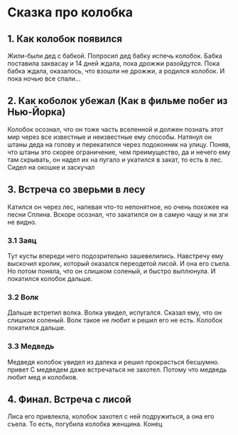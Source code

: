# Сказка про колобка

## 1. Как колобок появился
Жили-были дед с бабкой. Попросил дед бабку испечь колобок.
Бабка поставила заквасау и 14 дней ждала, пока дрожжи разойдутся. Пока бабка ждала, оказалось, что взошли не дрожжи, а родился колобок. И пока ночью все спали...

## 2. Как коболок убежал (Как в фильме побег из Нью-Йорка)
Колобок осознал, что он тоже часть вселенной и должен познать этот мир через все известные и неизвестные ему способы. Натянул он штаны деда на голову и перекатился через подоконник на улицу. Поняв, что штаны это скорее ограничение, чем преимущество, да и нечего ему там скрывать, он надел их на пугало и укатился в закат, то есть в лес.
Сидел на окошке и заскучал

## 3. Встреча со зверьми в лесу
Катился он через лес, напевая что-то непонятное, но очень похожее на песни Сплина. Вскоре осознал, что закатился он в самую чащу и ни зги не видно.

### 3.1 Заяц 
Тут кусты впереди него подозрительно зашевелились. Навстречу ему выскочил кролик, который оказался переодетой лисой. И она его съела. Но потом поняла, что он слишком соленый, и быстро выплюнула. И покатился колобок дальше.

### 3.2 Волк
Дальше встретил волка. Волка увидел, испугался. Сказал ему, что он слишком соленый. Волк такое не любит и решил его не есть. Колобок покатился дальше.

### 3.3 Медведь
Медведя колобок увидел из далека и решил прокрасться бесшумно. привет
С медведем даже встречаться не захотел. Потому что медведь любит мед и колобков.
 
## 4. Финал. Встреча с лисой
Лиса его привлекла, колобок захотел с ней подружиться, а она его съела. То есть, погубила колобка женщина.
Конец
